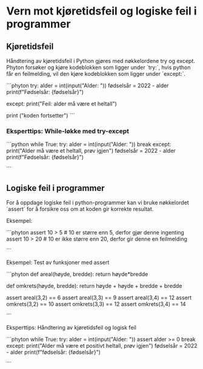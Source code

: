 # Vern mot kjøretidsfeil og logiske feil i programmer

## Kjøretidsfeil

Håndtering av kjøretidsfeil i Python gjøres med nøkkelordene try og except.
Phyton forsøker og kjøre kodeblokken som ligger under ´try:´, hvis python får en feilmelding, vil den kjøre kodeblokken som ligger under ´except:´. 

´´´phyton
try:
    alder = int(input("Alder: "))
    fødselsår = 2022 - alder
    print(f"Fødselsår: {fødselsår}")

except:
    print("Feil: alder må være et heltall")

print ("koden fortsetter")
´´´

### Eksperttips: While-løkke med try-except

´´´python
while True:
    try:
        alder = int(input("Alder: "))
        break
    except:
        print("Alder må være et heltall, prøv igjen")
fødselsår = 2022 - alder
print(f"Fødselsår: {fødselsår}")

´´´

## Logiske feil i programmer

For å oppdage logiske feil i python-programmer kan vi bruke nøkkelordet ´assert´ for å forsikre oss om at koden gir korrekte resultat.

Eksempel:

´´´phyton
assert 10 > 5 # 10 er større enn 5, derfor gjør denne ingenting
assert 10 > 20 # 10 er ikke større enn 20, derfor gir denne en feilmelding

´´´

Eksempel: Test av funksjoner med assert

´´´phyton
def areal(høyde, bredde):
    return høyde*bredde

def omkrets(høyde, bredde):
    return høyde + høyde + bredde + bredde

assert areal(3,2) == 6
assert areal(3,3) == 9
assert areal(3,4) == 12
assert omkrets(3,2) == 10
assert omkrets(3,3) == 12
assert omkrets(3,4) == 14

´´´

Eksperttips: Håndtering av kjøretidsfeil og logisk feil

´´´phyton
while True:
    try:
        alder = int(input("Alder: "))
        assert alder >= 0
        break
    except:
        print("Alder må være et positivt heltall, prøv igjen")
fødselsår = 2022 - alder
print(f"fødselsår: {fødselsår}")

´´´
